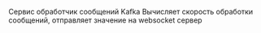 Сервис обработчик сообщений Kafka
Вычисляет скорость обработки сообщений, отправляет значение на websocket сервер

